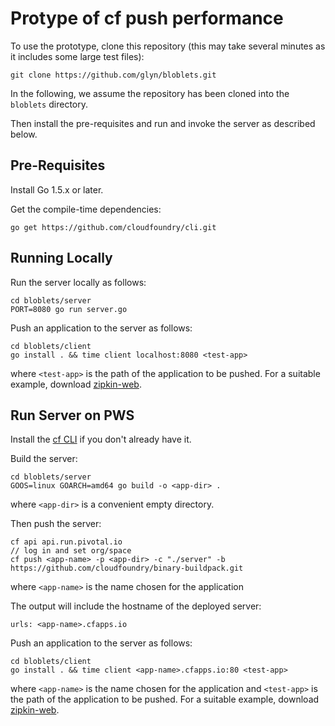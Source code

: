 # Protype of cf push performance

To use the prototype, clone this repository (this may take several minutes as it includes some large test files):
```
git clone https://github.com/glyn/bloblets.git
```

In the following, we assume the repository has been cloned into the `bloblets` directory.

Then install the pre-requisites and run and invoke the server as described below.

## Pre-Requisites

Install Go 1.5.x or later.

Get the compile-time dependencies:
```
go get https://github.com/cloudfoundry/cli.git
```

## Running Locally

Run the server locally as follows:
```
cd bloblets/server
PORT=8080 go run server.go
```

Push an application to the server as follows:
```
cd bloblets/client
go install . && time client localhost:8080 <test-app>
```

where `<test-app>` is the path of the application to be pushed. For a suitable example, download [zipkin-web](http://search.maven.org/remotecontent?filepath=io/zipkin/zipkin-web/1.18.0/zipkin-web-1.18.0-all.jar).


## Run Server on PWS

Install the [cf CLI](https://github.com/cloudfoundry/cli) if you don't already have it.

Build the server:
```
cd bloblets/server
GOOS=linux GOARCH=amd64 go build -o <app-dir> .
```

where `<app-dir>` is a convenient empty directory.

Then push the server:
```
cf api api.run.pivotal.io
// log in and set org/space
cf push <app-name> -p <app-dir> -c "./server" -b https://github.com/cloudfoundry/binary-buildpack.git
```

where `<app-name>` is the name chosen for the application

The output will include the hostname of the deployed server:
```
urls: <app-name>.cfapps.io
```

Push an application to the server as follows:
```
cd bloblets/client
go install . && time client <app-name>.cfapps.io:80 <test-app>
```

where `<app-name>` is the name chosen for the application and `<test-app>` is the path of the application to be pushed. For a suitable example, download [zipkin-web](http://search.maven.org/remotecontent?filepath=io/zipkin/zipkin-web/1.18.0/zipkin-web-1.18.0-all.jar).
